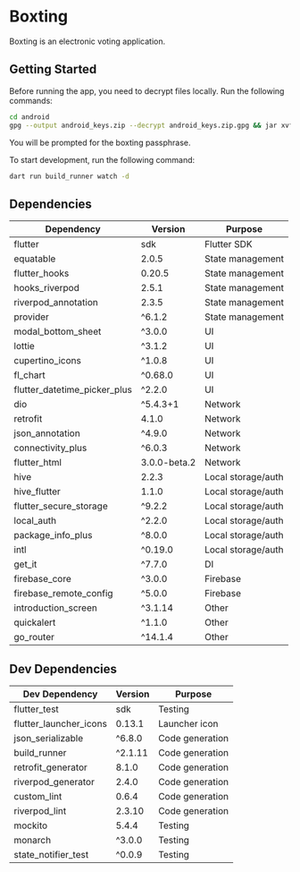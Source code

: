 # Boxting

Boxting is an electronic voting application.

## Getting Started

Before running the app, you need to decrypt files locally. Run the following commands:

```bash
cd android
gpg --output android_keys.zip --decrypt android_keys.zip.gpg && jar xvf android_keys.zip && mv google-services.json app/
```

You will be prompted for the boxting passphrase.

To start development, run the following command:

```bash
dart run build_runner watch -d
```

## Dependencies

| Dependency | Version | Purpose |
| --- | --- | --- |
| flutter | sdk | Flutter SDK |
| equatable | 2.0.5 | State management |
| flutter_hooks | 0.20.5 | State management |
| hooks_riverpod | 2.5.1 | State management |
| riverpod_annotation | 2.3.5 | State management |
| provider | ^6.1.2 | State management |
| modal_bottom_sheet | ^3.0.0 | UI |
| lottie | ^3.1.2 | UI |
| cupertino_icons | ^1.0.8 | UI |
| fl_chart | ^0.68.0 | UI |
| flutter_datetime_picker_plus | ^2.2.0 | UI |
| dio | ^5.4.3+1 | Network |
| retrofit | 4.1.0 | Network |
| json_annotation | ^4.9.0 | Network |
| connectivity_plus | ^6.0.3 | Network |
| flutter_html | 3.0.0-beta.2 | Network |
| hive | 2.2.3 | Local storage/auth |
| hive_flutter | 1.1.0 | Local storage/auth |
| flutter_secure_storage | ^9.2.2 | Local storage/auth |
| local_auth | ^2.2.0 | Local storage/auth |
| package_info_plus | ^8.0.0 | Local storage/auth |
| intl | ^0.19.0 | Local storage/auth |
| get_it | ^7.7.0 | DI |
| firebase_core | ^3.0.0 | Firebase |
| firebase_remote_config | ^5.0.0 | Firebase |
| introduction_screen | ^3.1.14 | Other |
| quickalert | ^1.1.0 | Other |
| go_router | ^14.1.4 | Other |

## Dev Dependencies

| Dev Dependency | Version | Purpose |
| --- | --- | --- |
| flutter_test | sdk | Testing |
| flutter_launcher_icons | 0.13.1 | Launcher icon |
| json_serializable | ^6.8.0 | Code generation |
| build_runner | ^2.1.11 | Code generation |
| retrofit_generator | 8.1.0 | Code generation |
| riverpod_generator | 2.4.0 | Code generation |
| custom_lint | 0.6.4 | Code generation |
| riverpod_lint | 2.3.10 | Code generation |
| mockito | 5.4.4 | Testing |
| monarch | ^3.0.0 | Testing |
| state_notifier_test | ^0.0.9 | Testing |

